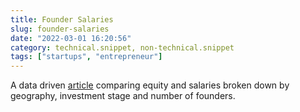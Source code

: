```yaml
---
title: Founder Salaries
slug: founder-salaries
date: "2022-03-01 16:20:56"
category: technical.snippet, non-technical.snippet
tags: ["startups", "entrepreneur"]
---
```


A data driven [article](https://sifted.eu/articles/startup-founders-salary/)
comparing equity and salaries broken down by geography, investment stage and
number of founders.
